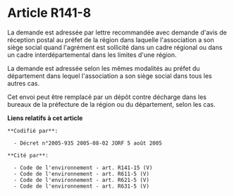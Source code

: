 # Article R141-8

La demande est adressée par lettre recommandée avec demande d'avis de réception postal au préfet de la région dans laquelle
l'association a son siège social quand l'agrément est sollicité dans un cadre régional ou dans un cadre interdépartemental
dans les limites d'une région.

La demande est adressée selon les mêmes modalités au préfet du département dans lequel l'association a son siège social dans
tous les autres cas.

Cet envoi peut être remplacé par un dépôt contre décharge dans les bureaux de la préfecture de la région ou du département,
selon les cas.

**Liens relatifs à cet article**

	**Codifié par**:

	  - Décret n°2005-935 2005-08-02 JORF 5 août 2005

	**Cité par**:

	  - Code de l'environnement - art. R141-15 (V)
	  - Code de l'environnement - art. R611-5 (V)
	  - Code de l'environnement - art. R621-5 (V)
	  - Code de l'environnement - art. R631-5 (V)
